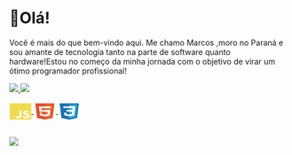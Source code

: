 <div>
  <h1>👊Olá!</h1>
  <p😎>Você é mais do que bem-vindo aqui. Me chamo Marcos ,moro no Paraná e sou amante de tecnologia tanto na parte de software quanto hardware!Estou no começo da minha jornada com o objetivo de virar um ótimo programador profissional!</p>
  <a href="https://github.com/MarkoDev023">
  <img height="180em" src="https://github-readme-stats.vercel.app/api?username=MarkoDev023&show_icons=true&theme=neon&include_all_commits=true&count_private=true"/>
  <img height="180em" src="https://github-readme-stats.vercel.app/api/top-langs/?username=MarkoDev023&layout=compact&langs_count=6&theme=tokyonight"/>
</div>
<div style="display: inline_block"><br>
  <img align="center" alt="Js" height="30" width="40" src="https://raw.githubusercontent.com/devicons/devicon/master/icons/javascript/javascript-plain.svg">
  <img align="center" alt="HTML" height="30" width="40" src="https://raw.githubusercontent.com/devicons/devicon/master/icons/html5/html5-original.svg">
  <img align="center" alt="CSS" height="30" width="40" src="https://raw.githubusercontent.com/devicons/devicon/master/icons/css3/css3-original.svg">
</div>
 
 <br>
 
  
 
<div> 


  <a href = "mailto:marcossuzini@hotmail.com"><img src="https://img.shields.io/badge/-Gmail-%23333?style=for-the-badge&logo=gmail&logoColor=white" target="_blank"></a>
  > 
 

</div>
